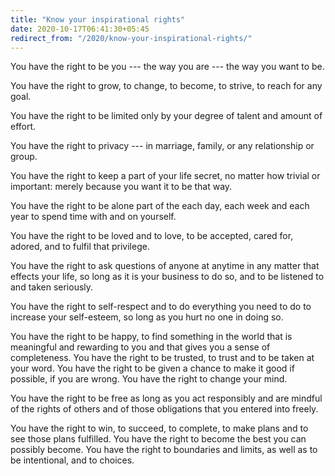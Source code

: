 ```yaml
---
title: "Know your inspirational rights"
date: 2020-10-17T06:41:30+05:45
redirect_from: "/2020/know-your-inspirational-rights/"
---
```


You have the right to be you --- the way you are --- the way you want to be.

You have the right to grow, to change, to become, to strive, to reach for any goal.

You have the right to be limited only by your degree of talent and amount of effort.

You have the right to privacy --- in marriage, family, or any relationship or group.

You have the right to keep a part of your life secret, no matter how trivial or important: merely because you want it to be that way.

You have the right to be alone part of the each day, each week and each year to spend time with and on yourself.

You have the right to be loved and to love, to be accepted, cared for, adored, and to fulfil that privilege.

You have the right to ask questions of anyone at anytime in any matter that effects your life, so long as it is your business to do so, and to be listened to and taken seriously.

You have the right to self-respect and to do everything you need to do to increase your self-esteem, so long as you hurt no one in doing so.

You have the right to be happy, to find something in the world that is meaningful and rewarding to you and that gives you a sense of completeness. You have the right to be trusted, to trust and to be taken at your word. You have the right to be given a chance to make it good if possible, if you are wrong. You have the right to change your mind.

You have the right to be free as long as you act responsibly and are mindful of the rights of others and of those obligations that you entered into freely.

You have the right to win, to succeed, to complete, to make plans and to see those plans fulfilled. You have the right to become the best you can possibly become. You have the right to boundaries and limits, as well as to be intentional, and to choices.
